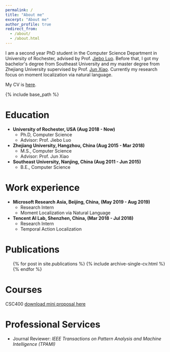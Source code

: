 ```yaml
---
permalink: /
title: "About me"
excerpt: "About me"
author_profile: true
redirect_from: 
  - /about/
  - /about.html
---
```


I am a second year PhD student in the Computer Science Department in University of Rochester, advised by Prof. [Jiebo Luo](http://www.cs.rochester.edu/u/jluo/). Before that, I got my bachelor's degree from Southeast University and my master degree from Zhejiang University supervised by Prof. [Jun Xiao](http://person.zju.edu.cn/en/junx). Currently my research focus on moment localization via natural language.

My CV is [here](http://sy-zhang.github.io/files/CV.pdf).

{% include base_path %}

Education
======
* **University of Rochester, USA (Aug 2018 - Now)**
	* Ph.D, Computer Science
	* Advisor: Prof. Jiebo Luo
* **Zhejiang University, Hangzhou, China (Aug 2015 - Mar 2018)**
	* M.S., Computer Science
	* Advisor: Prof. Jun Xiao
*  **Southeast University, Nanjing, China (Aug 2011 - Jun 2015)**
	* B.E., Computer Science

Work experience
======
* **Microsoft Research Asia, Beijing, China, (May 2019 - Aug 2019)**
	* Research Intern
	* Moment Localization via Natural Language
* **Tencent AI Lab, Shenzhen, China, (Mar 2018 - Jul 2018)**
	* Research Intern
	* Temporal Action Localization

Publications
======
  <ul>{% for post in site.publications %}
    {% include archive-single-cv.html %}
  {% endfor %}</ul>

Courses
======
CSC400 [download mini proposal here](http://sy-zhang.github.io/files/miniproposal.pdf)

Professional Services
======
* Journal Reviewer: <i> IEEE Transactions on Pattern Analysis and Machine Intelligence (TPAMI) </i>
